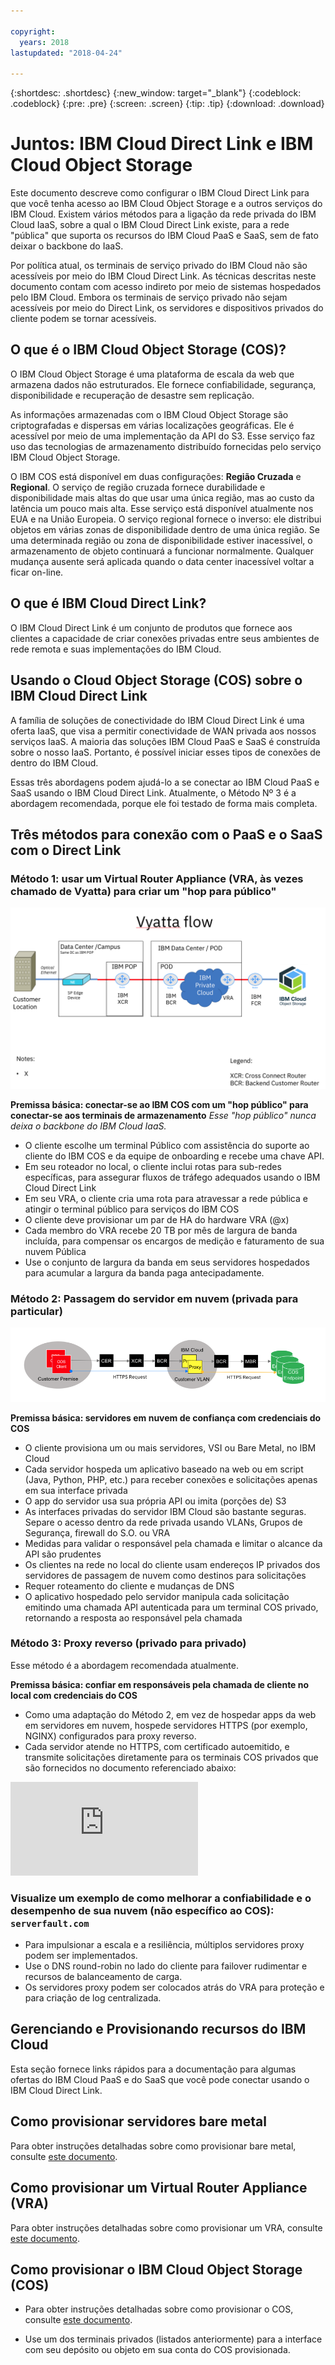 ```yaml
---

copyright:
  years: 2018
lastupdated: "2018-04-24"

---
```


{:shortdesc: .shortdesc}
{:new_window: target="_blank"}
{:codeblock: .codeblock}
{:pre: .pre}
{:screen: .screen}
{:tip: .tip}
{:download: .download}

# Juntos: IBM Cloud Direct Link e IBM Cloud Object Storage

Este documento descreve como configurar o IBM Cloud Direct Link para que você tenha acesso ao IBM Cloud Object Storage e a outros serviços do IBM Cloud. Existem vários métodos para a ligação da rede privada do IBM Cloud IaaS, sobre a qual o IBM Cloud Direct Link existe, para a rede "pública" que suporta os recursos do IBM Cloud PaaS e SaaS, sem de fato deixar o backbone do IaaS.

Por política atual, os terminais de serviço privado do IBM Cloud não são acessíveis por meio do IBM Cloud Direct Link. As técnicas descritas neste documento contam com acesso indireto por meio de sistemas hospedados pelo IBM Cloud. Embora os terminais de serviço privado não sejam acessíveis por meio do Direct Link, os servidores e dispositivos privados do cliente podem se tornar acessíveis.

## O que é o IBM Cloud Object Storage (COS)?

O IBM Cloud Object Storage é uma plataforma de escala da web que armazena dados não estruturados. Ele fornece confiabilidade, segurança, disponibilidade e recuperação de desastre sem replicação. 

As informações armazenadas com o IBM Cloud Object Storage são criptografadas e dispersas em várias localizações geográficas. Ele é acessível por meio de uma implementação da API do S3. Esse serviço faz uso das tecnologias de armazenamento distribuído fornecidas pelo serviço IBM Cloud Object Storage.

O IBM COS está disponível em duas configurações: **Região Cruzada** e **Regional**. O serviço de região cruzada fornece durabilidade e disponibilidade mais altas do que usar uma única região, mas ao custo da latência um pouco mais alta. Esse serviço está disponível atualmente nos EUA e na União Europeia. O serviço regional fornece o inverso: ele distribui objetos em várias zonas de disponibilidade dentro de uma única região. Se uma determinada região ou zona de disponibilidade estiver inacessível, o armazenamento de objeto continuará a funcionar normalmente. Qualquer mudança ausente será aplicada quando o data center inacessível voltar a ficar on-line.

## O que é IBM Cloud Direct Link?

O IBM Cloud Direct Link é um conjunto de produtos que fornece aos clientes a capacidade de criar conexões privadas entre seus ambientes de rede remota e suas implementações do IBM Cloud. 

## Usando o Cloud Object Storage (COS) sobre o IBM Cloud Direct Link

A família de soluções de conectividade do IBM Cloud Direct Link é uma oferta IaaS, que visa a permitir conectividade de WAN privada aos nossos serviços IaaS. A maioria das soluções IBM Cloud PaaS e SaaS é construída sobre o nosso IaaS. Portanto, é possível iniciar esses tipos de conexões de dentro do IBM Cloud.

Essas três abordagens podem ajudá-lo a se conectar ao IBM Cloud PaaS e SaaS usando o IBM Cloud Direct Link. Atualmente, o Método Nº 3 é a abordagem recomendada, porque ele foi testado de forma mais completa.

## Três métodos para conexão com o PaaS e o SaaS com o Direct Link


### Método 1: usar um Virtual Router Appliance (VRA, às vezes chamado de Vyatta) para criar um "hop para público"
 
![vyatta-flow.png](images/vyatta-flow.png)



**Premissa básica: conectar-se ao IBM COS com um "hop público" para conectar-se aos terminais de armazenamento**
*Esse "hop público" nunca deixa o backbone do IBM Cloud IaaS.*

* O cliente escolhe um terminal Público com assistência do suporte ao cliente do IBM COS e da equipe de onboarding e recebe uma chave API.
* Em seu roteador no local, o cliente inclui rotas para sub-redes específicas, para assegurar fluxos de tráfego adequados usando o IBM Cloud Direct Link
* Em seu VRA, o cliente cria uma rota para atravessar a rede pública e atingir o terminal público para serviços do IBM COS
* O cliente deve provisionar um par de HA do hardware VRA (@x)
* Cada membro do VRA recebe 20 TB por mês de largura de banda incluída, para compensar os encargos de medição e faturamento de sua nuvem Pública
* Use o conjunto de largura da banda em seus servidores hospedados para acumular a largura da banda paga antecipadamente.


### Método 2: Passagem do servidor em nuvem (privada para particular)

![reverse=proxy](images/reverse-proxy.png)

**Premissa básica: servidores em nuvem de confiança com credenciais do COS**

 * O cliente provisiona um ou mais servidores, VSI ou Bare Metal, no IBM Cloud
 * Cada servidor hospeda um aplicativo baseado na web ou em script (Java, Python, PHP, etc.) para receber conexões e solicitações apenas em sua interface privada
 * O app do servidor usa sua própria API ou imita (porções de) S3
 * As interfaces privadas do servidor IBM Cloud são bastante seguras. Separe o acesso dentro da rede privada usando VLANs, Grupos de Segurança, firewall do S.O. ou VRA
 * Medidas para validar o responsável pela chamada e limitar o alcance da API são prudentes
 * Os clientes na rede no local do cliente usam endereços IP privados dos servidores de passagem de nuvem como destinos para solicitações
 * Requer roteamento do cliente e mudanças de DNS
 * O aplicativo hospedado pelo servidor manipula cada solicitação emitindo uma chamada API autenticada para um terminal COS privado, retornando a resposta ao responsável pela chamada

### Método 3: Proxy reverso (privado para privado)

Esse método é a abordagem recomendada atualmente.

**Premissa básica: confiar em responsáveis pela chamada de cliente no local com credenciais do COS**

 

 * Como uma adaptação do Método 2, em vez de hospedar apps da web em servidores em nuvem, hospede servidores HTTPS (por exemplo, NGINX) configurados para proxy reverso.
 * Cada servidor atende no HTTPS, com certificado autoemitido, e transmite solicitações diretamente para os terminais COS privados que são fornecidos no documento referenciado abaixo:
 
 ![Terminais COS](https://console.bluemix.net/docs/services/cloud-object-storage/basics/endpoints.html)
 
### Visualize um exemplo de como melhorar a confiabilidade e o desempenho de sua nuvem (não específico ao COS): `serverfault.com`

 * Para impulsionar a escala e a resiliência, múltiplos servidores proxy podem ser implementados. 
 * Use o DNS round-robin no lado do cliente para failover rudimentar e recursos de balanceamento de carga.
 * Os servidores proxy podem ser colocados atrás do VRA para proteção e para criação de log centralizada.
 
 ## Gerenciando e Provisionando recursos do IBM Cloud 
 
Esta seção fornece links rápidos para a documentação para algumas ofertas do IBM Cloud PaaS e do SaaS que você pode conectar usando o IBM Cloud Direct Link.

## Como provisionar servidores bare metal

Para obter instruções detalhadas sobre como provisionar bare metal, consulte [este documento](https://console.bluemix.net/docs/bare-metal/about.html#getting-started-with-bare-metal-servers).

## Como provisionar um Virtual Router Appliance (VRA)

Para obter instruções detalhadas sobre como provisionar um VRA, consulte [este documento](https://console.bluemix.net/docs/infrastructure/virtual-router-appliance/getting-started.html#getting-started).

## Como provisionar o IBM Cloud Object Storage (COS)

 * Para obter instruções detalhadas sobre como provisionar o COS, consulte [este documento](https://console.bluemix.net/catalog/services/cloud-object-storage).
 
 * Use um dos terminais privados (listados anteriormente) para a interface com seu depósito ou objeto em sua conta do COS provisionada.
